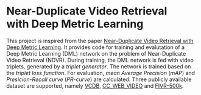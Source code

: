 # Near-Duplicate Video Retrieval <br> with Deep Metric Learning
This project is inspired from the paper 
[Near-Duplicate Video Retrieval with Deep Metric Learning](http://openaccess.thecvf.com/content_ICCV_2017_workshops/papers/w5/Kordopatis-Zilos_Near-Duplicate_Video_Retrieval_ICCV_2017_paper.pdf). 
It provides code for training and evalutation of a Deep Metric Learning (DML) network on the problem of Near-Duplicate 
Video Retrieval (NDVR). During training, the DML network is fed with video triplets, generated by a *triplet generator*.
The network is trained based on the *triplet loss function*. 
For evaluation, *mean Average Precision* (*mAP*) and *Presicion-Recall curve* (*PR-curve*) are calculated.
Three publicly available dataset are supported, namely [VCDB](http://www.yugangjiang.info/research/VCDB/index.html), [CC_WEB_VIDEO](http://vireo.cs.cityu.edu.hk/webvideo/) and [FIVR-500k](https://ndd.iti.gr/fivr/).
